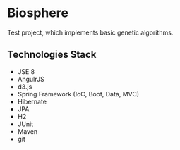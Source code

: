 # Biosphere

Test project, which implements basic genetic algorithms.

## Technologies Stack

* JSE 8
* AngulrJS
* d3.js
* Spring Framework (IoC, Boot, Data, MVC)
* Hibernate
* JPA
* H2
* JUnit
* Maven
* git
